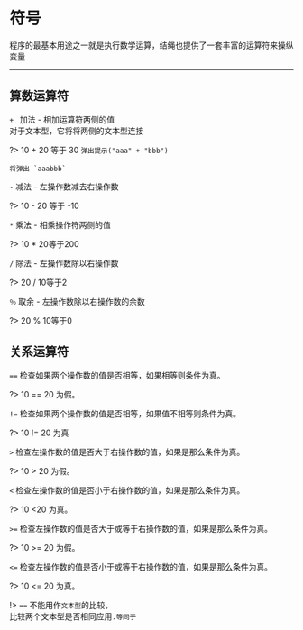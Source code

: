 # 符号

程序的最基本用途之一就是执行数学运算，结绳也提供了一套丰富的运算符来操纵变量
***
## 算数运算符

`+ ` 	加法 - 相加运算符两侧的值<br/>对于文本型，它将将两侧的文本型连接

?> 
    10 + 20 等于 30
    `弹出提示("aaa" + "bbb")`
    
    将弹出 `aaabbb`

`-`	减法 - 左操作数减去右操作数   

?> 
    10 - 20 等于 -10

`*`	乘法 - 相乘操作符两侧的值	

?> 
    10 * 20等于200
   
`/`	除法 - 左操作数除以右操作数	

?> 
    20 / 10等于2
   
`％`	取余 - 左操作数除以右操作数的余数	

?> 
    20 % 10等于0    
## 关系运算符

`==`	检查如果两个操作数的值是否相等，如果相等则条件为真。	

?> 
    10 == 20 为假。

`!=`	检查如果两个操作数的值是否相等，如果值不相等则条件为真。

?> 
    10 != 20 为真

`>` 	检查左操作数的值是否大于右操作数的值，如果是那么条件为真。	

?> 
    10 > 20 为假。

`<` 	检查左操作数的值是否小于右操作数的值，如果是那么条件为真。	

?> 
    10 <20 为真。

`>=`	检查左操作数的值是否大于或等于右操作数的值，如果是那么条件为真。	

?> 
    10 >= 20 为假。

`<=`	检查左操作数的值是否小于或等于右操作数的值，如果是那么条件为真。

?> 
    10 <= 20 为真。

!> `==` 不能用作`文本型`的比较，<br/>比较两个文本型是否相同应用`.等同于`
    







